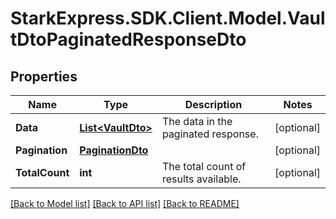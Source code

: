 # StarkExpress.SDK.Client.Model.VaultDtoPaginatedResponseDto

## Properties

Name | Type | Description | Notes
------------ | ------------- | ------------- | -------------
**Data** | [**List&lt;VaultDto&gt;**](VaultDto.md) | The data in the paginated response. | [optional] 
**Pagination** | [**PaginationDto**](PaginationDto.md) |  | [optional] 
**TotalCount** | **int** | The total count of results available. | [optional] 

[[Back to Model list]](../README.md#documentation-for-models) [[Back to API list]](../README.md#documentation-for-api-endpoints) [[Back to README]](../README.md)

